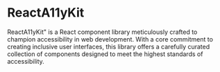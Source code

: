 # ReactA11yKit
ReactA11yKit" is a React component library meticulously crafted to champion accessibility in web development. With a core commitment to creating inclusive user interfaces, this library offers a carefully curated collection of components designed to meet the highest standards of accessibility.
